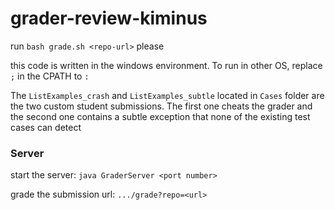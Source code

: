 # grader-review-kiminus

run `bash grade.sh <repo-url>` please

this code is written in the windows environment. To run in other OS, replace `;` in the CPATH to `:`

The `ListExamples_crash` and `ListExamples_subtle` located in `Cases` folder are the two custom student submissions. The first one cheats the grader and the second one contains a subtle exception that none of the existing test cases can detect 

### Server

start the server: `java GraderServer <port number>`

grade the submission url: `.../grade?repo=<url>`
